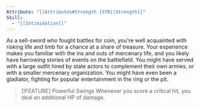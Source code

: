 ```yaml
---
Attribute: "[[Attributes#Strength [STR]|Strength]]"
Skill:
  - "[[Intimidation]]"
---
```


As a sell-sword who fought battles for coin, you're well acquainted with risking life and limb for a chance at a share of treasure. Your experience makes you familiar with the ins and outs of mercenary life, and you likely have harrowing stories of events on the battlefield. You might have served with a large outfit hired by state actors to complement their own armies, or with a smaller mercenary organization. You might have even been a gladiator, fighting for popular entertainment in the ring or the pit.
> [!FEATURE] Powerful Swings
> Whenever you score a critical hit, you deal an additional HP of damage.

